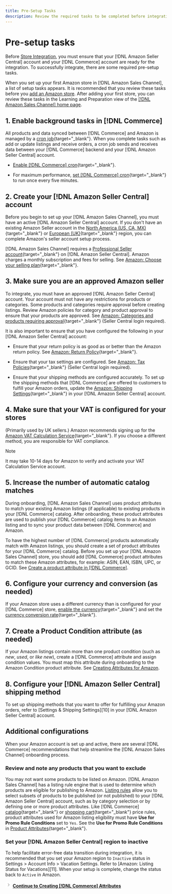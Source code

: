 ```yaml
---
title: Pre-Setup Tasks
description: Review the required tasks to be completed before integrating your Adobe Commerce or Magento Open Source store in Amazon Sales Channel.
---
```


# Pre-setup tasks

Before [Store Integration](./store-integration.md), you must ensure that your [!DNL Amazon Seller Central] account and your [!DNL Commerce] account are ready for the integration. To successfully integrate, there are some required pre-setup tasks.

When you set up your first Amazon store in [!DNL Amazon Sales Channel], a list of setup tasks appears. It is recommended that you review these tasks before you [add an Amazon store](./store-integration.md). After adding your first store, you can review these tasks in the Learning and Preparation view of the [[!DNL Amazon Sales Channel] home page](./amazon-sales-channel-home.md).

## 1. Enable background tasks in [!DNL Commerce]

All products and data synced between [!DNL Commerce] and Amazon is managed by a [cron job](https://docs.magento.com/user-guide/system/cron.html){target="_blank"}. When you complete tasks such as add or update listings and receive orders, a cron job sends and receives data between your [!DNL Commerce] backend and your [!DNL Amazon Seller Central] account.

- [Enable [!DNL Commerce] cron](https://docs.magento.com/user-guide/system/cron.html){target="_blank"}.

- For maximum performance, [set [!DNL Commerce] cron](https://docs.magento.com/user-guide/configuration/advanced/system.html){target="_blank"} to run once every five minutes.

## 2. Create your [!DNL Amazon Seller Central] account

Before you begin to set up your [!DNL Amazon Sales Channel], you must have an active [!DNL Amazon Seller Central] account. If you don't have an existing Amazon Seller account in the [North America (US, CA, MX)](https://sell.amazon.com/){target="_blank"} or [European (UK)](https://sell.amazon.co.uk/sell-online/beginners-guide){target="_blank"} region, you can complete Amazon's seller account setup process.

[!DNL Amazon Sales Channel] requires a [Professional Seller account](/){target="_blank"} on [!DNL Amazon Seller Central]. Amazon charges a monthly subscription and fees for selling. See [Amazon: Choose your selling plan](https://sell.amazon.com/pricing.html){target="_blank"}.

## 3. Make sure you are an approved Amazon seller

To integrate, you must have an approved [!DNL Amazon Seller Central] account. Your account must not have any restrictions for products or categories. Some products and categories require approval before creating listings. Review Amazon policies for category and product approval to ensure that your products are approved. See [Amazon: Categories and products requiring approval](https://sellercentral.amazon.com/gp/help/200333160){target="_blank"} (Seller Central login required).

It is also important to ensure that you have configured the following in your [!DNL Amazon Seller Central] account:

- Ensure that your return policy is as good as or better than the Amazon return policy. See [Amazon: Return Policy](https://www.amazon.com/gp/help/customer/display.html){target="_blank"}.

- Ensure that your tax settings are configured. See [Amazon: Tax Policies](https://sellercentral.amazon.com/gp/help/external/help.html){target="_blank"} (Seller Central login required).

- Ensure that your shipping methods are configured accurately. To set up the shipping methods that [!DNL Commerce] are offered to customers to fulfill your Amazon orders, update the [Amazon: Shipping Settings](https://sellercentral.amazon.com/sbr/ref=xx_shipset_dnav_xx#shipping_templates){target="_blank"} in your [!DNL Amazon Seller Central] account.

## 4. Make sure that your VAT is configured for your stores

(Primarily used by UK sellers.) Amazon recommends signing up for the [Amazon VAT Calculation Service](https://sell.amazon.co.uk/learn/vat-resources#vat-services-on-amazon){target="_blank"}. If you choose a different method, you are responsible for VAT compliance.

>[!NOTE]
>
>It may take 10-14 days for Amazon to verify and activate your VAT Calculation Service account.

## 5. Increase the number of automatic catalog matches

During onboarding, [!DNL Amazon Sales Channel] uses product attributes to match your existing Amazon listings (if applicable) to existing products in your [!DNL Commerce] catalog. After onboarding, these product attributes are used to publish your [!DNL Commerce] catalog items to an Amazon listing and to sync your product data between [!DNL Commerce] and Amazon.

To have the highest number of [!DNL Commerce] products automatically match with Amazon listings, you should create a set of product attributes for your [!DNL Commerce] catalog. Before you set up your [!DNL Amazon Sales Channel] store, you should add [!DNL Commerce] product attributes to match these Amazon attributes, for example: ASIN, EAN, ISBN, UPC, or GCID. See [Create a product attribute in [!DNL Commerce]](./ob-creating-magento-attributes.md).

## 6. Configure your currency and conversion (as needed)

If your Amazon store uses a different currency than is configured for your [!DNL Commerce] store, [enable the currency](https://docs.magento.com/user-guide/configuration/general/currency-setup.html){target="_blank"} and set the [currency conversion rate](https://docs.magento.com/user-guide/stores/currency-update.html){target="_blank"}.

## 7. Create a Product Condition attribute (as needed)

If your Amazon listings contain more than one product condition (such as _new_, _used_, or _like new_), create a [!DNL Commerce] attribute and assign condition values. You must map this attribute during onboarding to the Amazon Condition product attribute. See [Creating Attributes for Amazon](./ob-creating-magento-attributes.md).

## 8. Configure your [!DNL Amazon Seller Central] shipping method

To set up shipping methods that you want to offer for fulfilling your Amazon orders, refer to [Settings & Shipping Settings][10] in your [!DNL Amazon Seller Central] account.

## Additional configurations

When your Amazon account is set up and active, there are several [!DNL Commerce] recommendations that help streamline the [!DNL Amazon Sales Channel] onboarding process.

### Review and note any products that you want to exclude

You may not want some products to be listed on Amazon. [!DNL Amazon Sales Channel] has a listing rule engine that is used to determine which products are eligible for publishing to Amazon. [Listing rules](./listing-rules.md) allow you to select subsets of products to be published (or not published) to your [!DNL Amazon Seller Central] account, such as by category selection or by defining one or more product attributes. Like [!DNL Commerce] [catalog](https://docs.magento.com/user-guide/marketing/price-rules-catalog.html){target="_blank"} or [shopping cart](https://docs.magento.com/user-guide/marketing/price-rules-cart.html){target="_blank"} price rules, product attributes used for Amazon listing eligibility must have **Use for Promo Rule Conditions** set to `Yes`. See the **Use for Promo Rule Conditions** in [Product Attributes](https://docs.magento.com/user-guide/stores/attributes-product.html){target="_blank"}.

### Set your [!DNL Amazon Seller Central] region to inactive

To help facilitate error-free data transition during integration, it is recommended that you set your Amazon region to `Inactive` status in Settings > Account Info > Vacation Settings. Refer to [Amazon: Listing Status for Vacations][11]. When your setup is complete, change the status back to `Active` in Amazon.

![Next icon](assets/btn-next.png) [**Continue to Creating [!DNL Commerce] Attributes**](./ob-creating-magento-attributes.md)
